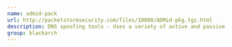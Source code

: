 ```yaml
---
name: admid-pack
url: http://packetstormsecurity.com/files/10080/ADMid-pkg.tgz.html
description: DNS spoofing tools - Uses a variety of active and passive methods to spoof DNS packets. Very powerful. URL : http://packetstormsecurity.com/files/10080/ADMid-pkg.tgz.html Groups : blackarch blackarch-spoof
group: blackarch
---
```

